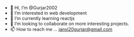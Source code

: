- 👋 Hi, I’m @Gurjar2002
- 👀 I’m interested in web development
- 🌱 I’m currently learning reactjs
- 💞️ I’m looking to collaborate on more interesting projects.
- 📫 How to reach me ... janvi20gurjar@gmail.com

<!---
Gurjar2002/Gurjar2002 is a ✨ unique ✨ repository because its `README.md` (this file) appears on your GitHub profile.
You can click the Preview link to take a look at your changes.
--->
